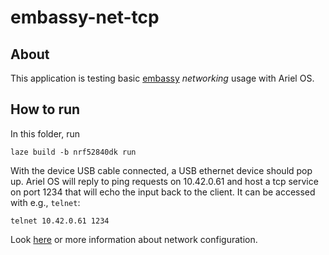 # embassy-net-tcp

## About

This application is testing basic
[embassy](https://github.com/embassy-rs/embassy) _networking_ usage with Ariel OS.

## How to run

In this folder, run

    laze build -b nrf52840dk run

With the device USB cable connected, a USB ethernet device should pop up.
Ariel OS will reply to ping requests on 10.42.0.61 and host a tcp service on
port 1234 that will echo the input back to the client. It can be accessed with
e.g., `telnet`:

    telnet 10.42.0.61 1234

Look [here](../README.md#networking) or more information about network configuration.
